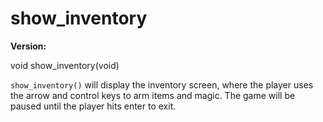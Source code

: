 # show_inventory

**Version:** <VersionInfo dink="1.08" standalone />&nbsp;<VersionInfo freedink="" standalone />&nbsp;<VersionInfo dinkhd="" standalone />&nbsp;<VersionInfo yedink="" standalone />

<Prototype>void show_inventory(void)</Prototype>

`show_inventory()` will display the inventory screen, where the player uses the arrow and control keys to arm items and magic. The game will be paused until the player hits enter to exit.
